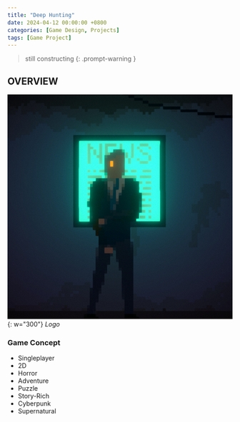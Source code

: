 ```yaml
---
title: "Deep Hunting"
date: 2024-04-12 00:00:00 +0800
categories: [Game Design, Projects]
tags: [Game Project]
---
```


> still constructing
{: .prompt-warning }


## OVERVIEW
![Logo](/assets/img/GameDesign/Projects/Deep%20Hunting/Deadman.png){: w="300"}
*Logo*

### Game Concept
- Singleplayer
- 2D
- Horror
- Adventure
- Puzzle
- Story-Rich
- Cyberpunk
- Supernatural


